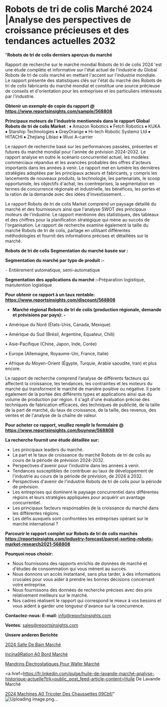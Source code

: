 # Robots de tri de colis Marché 2024 |Analyse des perspectives de croissance précieuses et des tendances actuelles 2032

"<strong>Robots de tri de colis derniers aperçus du marché</strong>

Rapport de recherche sur le marché mondial Robots de tri de colis 2024 'est une étude complète et informative sur l'état actuel de l'industrie du Global Robots de tri de colis marché en mettant l'accent sur l'industrie mondiale. Le rapport présente des statistiques clés sur l'état du marché des Robots de tri de colis fabricants du marché mondial et constitue une source précieuse de conseils et d'orientation pour les entreprises et les particuliers intéressés par l'industrie.

<strong>Obtenir un exemple de copie du rapport @ <a href=https://www.reportsinsights.com/sample/568808>https://www.reportsinsights.com/sample/568808</a></strong>

<strong>Principaux moteurs de l'industrie mentionnés dans le rapport Global Robots de tri de colis Market</strong> :
♦ Amazon Robotics
♦ Fetch Robotics
♦ KUKA
♦ Starship Technologies
♦ GreyOrange
♦ Hi-tech Robotic Systemz Ltd
♦ HITACHI
♦ Zhejiang Libiao
♦ Wuxi A-carrier

Le rapport de recherche basé sur les performances passées, présentes et futures du marché mondial pour l'année de prévision 2024-2032. Le rapport analyse en outre le scénario concurrentiel actuel, les modèles commerciaux répandus et les avancées probables des offres d'acteurs importants dans les années à venir. Le rapport met en lumière les dernières stratégies adoptées par les principaux acteurs et fabricants, y compris les lancements de nouveaux produits, la technologie, les partenariats, le scoop opportuniste, les objectifs d'achat, les coentreprises, la segmentation en termes de concurrence régionale et industrielle, les bénéfices, les pertes et la ration de la demande avec des idées d'investissement. .

Le rapport Robots de tri de colis Market comprend un paysage détaillé du marché et des fournisseurs ainsi que l'analyse SWOT des principaux moteurs de l'industrie. Le rapport mentionne des statistiques, des tableaux et des chiffres pour la planification stratégique qui mène au succès de l'organisation. Le rapport de recherche examine également la taille du marché Robots de tri de colis, partage en utilisant différentes méthodologies et fournit des informations précises et détaillées sur le marché.

<strong>Robots de tri de colis Segmentation du marché basée sur :</strong>

<strong>Segmentation du marché par type de produit :-</strong>

⁃ Entièrement automatique, semi-automatique

<strong>Segmentation des applications du marché :-</strong>Préparation logistique, manutention logistique

<strong>Pour obtenir ce rapport à un taux rentable: <a href=https://www.reportsinsights.com/discount/568808>https://www.reportsinsights.com/discount/568808</a></strong>
<ul>
  <li><strong>Marché régional Robots de tri de colis (production régionale, demande et prévisions par pays): -</strong></li>
</ul>
• Amérique du Nord (États-Unis, Canada, Mexique)

• Amérique du Sud (Brésil, Argentine, Equateur, Chili)

• Asie-Pacifique (Chine, Japon, Inde, Corée)

• Europe (Allemagne, Royaume-Uni, France, Italie)

• Afrique du Moyen-Orient (Égypte, Turquie, Arabie saoudite, Iran) et plus encore.

Le rapport de recherche comprend l’analyse de différents facteurs qui affectent la croissance, les tendances, les contraintes et les moteurs du marché qui transforment le marché de manière positive ou négative. Il parle également de la portée des différents types et applications ainsi que du volume de production par région. Il s'agit d'une évaluation précise des techniques de fabrication efficaces, des techniques de publicité, de la taille de la part de marché, du taux de croissance, de la taille, des revenus, des ventes et de l'analyse de la chaîne de valeur.

<strong>Pour acheter ce rapport, veuillez remplir le formulaire @   <a href=https://www.reportsinsights.com/buynow/568808>https://www.reportsinsights.com/buynow/568808</a></strong>

<strong>La recherche fournit une étude détaillée sur:</strong>
<ul>
  <li>Les principaux leaders du marché.</li>
  <li>La part et le taux de croissance du marché Robots de tri de colis au cours de la période de prévision 2024-2032.</li>
  <li>Perspectives d'avenir pour l'industrie dans les années à venir.</li>
  <li>Tendances susceptibles de contribuer au taux de développement de l'industrie au cours de la période de prévision, de 2024 à 2032.</li>
  <li>Perspectives d'avenir de l'industrie Robots de tri de colis pour la période de prévision.</li>
  <li>Les entreprises qui dominent le paysage concurrentiel dans différentes régions et leurs stratégies appliquées pour acquérir un avantage concurrentiel.</li>
  <li>Les principaux facteurs responsables de la croissance du marché dans les différentes régions.</li>
  <li>Les défis auxquels sont confrontées les entreprises opérant sur le marché international ?</li>
</ul>

<strong>Parcourir le rapport complet sur Robots de tri de colis marchés <a href=https://reportsinsights.com/industry-forecast/parcel-sorting-robots-market-research2021-568808>https://reportsinsights.com/industry-forecast/parcel-sorting-robots-market-research2021-568808</a></strong>

<strong>Pourquoi nous choisir:</strong>
<ul>
  <li>Nous fournissons des rapports enrichis de données de marché et d'études de consommation qui vous mènent au succès.</li>
  <li>Nous donnons un accès instantané, sans plus tarder, à des informations cruciales pour vous aider à prendre les bonnes décisions concernant votre entreprise.</li>
  <li>Nous fournissons des données de recherche précises avec des prix relativement meilleurs sur le marché.</li>
  <li>Nos cadres réalisent le rapport qui correspond le mieux à vos besoins et vous aident à garder une longueur d'avance sur la concurrence.</li>
</ul>
<strong>Contactez-nous:
</strong><strong>E-mail:</strong> <a href=mailto:info@reportsinsights.com>info@reportsinsights.com</a>

<strong>Ventes</strong>: <a href=mailto:sales@reportsinsights.com>sales@reportsinsights.com</a>

<strong>Unsere anderen Berichte</strong>

<a href=https://www.linkedin.com/pulse/2024-salle-de-bain-march%C3%A9-analyse-et-tendances-wkjgc/>2024 Salle De Bain Marché</a>

<a href=https://www.linkedin.com/pulse/incin%C3%A9ration-%C3%A0-bord-march%C3%A9-part-et-croissance-e0r7c/>Incina9Ration A0 Bord Marché</a>

<a href=https://www.linkedin.com/pulse/mandrins-électrostatiques-pour-wafer-marchétaille-jvm9c/>Mandrins Électrostatiques Pour Wafer Marché</a>

<a href=https://fr.linkedin.com/pulse/huile-de-lavande-marché-analyse-historique-actuelle?trk=public_post_feed-article-content>Huile De Lavande Marché</a>

<a href=https://www.linkedin.com/pulse/2024-machines-%C3%A0-tricoter-des-chaussettes-09cbf/>2024 Machines A0 Tricoter Des Chaussettes 09Cbf/</a>"
![Uploading image.png…]()
